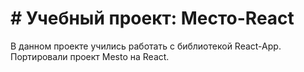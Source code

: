 # # Учебный проект: Место-React

В данном проекте учились работать с библиотекой React-App. Портировали проект Mesto на React.



